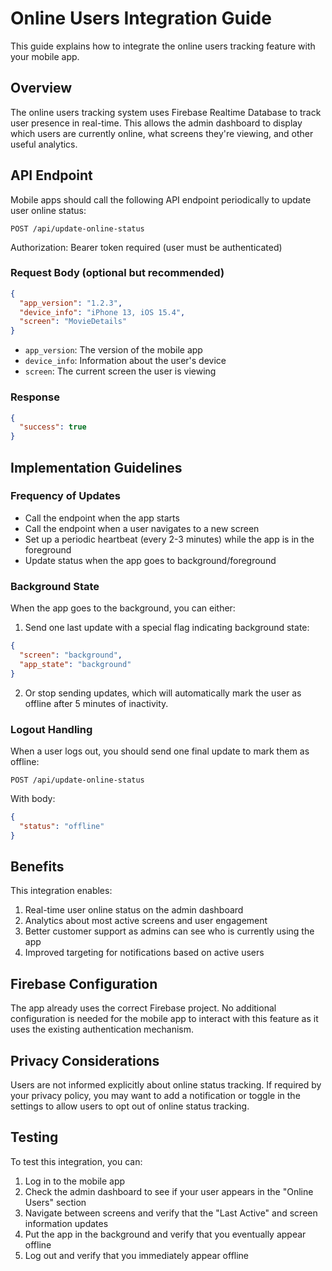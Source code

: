 # Online Users Integration Guide

This guide explains how to integrate the online users tracking feature with your mobile app.

## Overview

The online users tracking system uses Firebase Realtime Database to track user presence in real-time. This allows the admin dashboard to display which users are currently online, what screens they're viewing, and other useful analytics.

## API Endpoint

Mobile apps should call the following API endpoint periodically to update user online status:

```
POST /api/update-online-status
```

Authorization: Bearer token required (user must be authenticated)

### Request Body (optional but recommended)

```json
{
  "app_version": "1.2.3",
  "device_info": "iPhone 13, iOS 15.4",
  "screen": "MovieDetails"
}
```

- `app_version`: The version of the mobile app
- `device_info`: Information about the user's device
- `screen`: The current screen the user is viewing

### Response

```json
{
  "success": true
}
```

## Implementation Guidelines

### Frequency of Updates

- Call the endpoint when the app starts
- Call the endpoint when a user navigates to a new screen
- Set up a periodic heartbeat (every 2-3 minutes) while the app is in the foreground
- Update status when the app goes to background/foreground

### Background State

When the app goes to the background, you can either:

1. Send one last update with a special flag indicating background state:

```json
{
  "screen": "background",
  "app_state": "background"
}
```

2. Or stop sending updates, which will automatically mark the user as offline after 5 minutes of inactivity.

### Logout Handling

When a user logs out, you should send one final update to mark them as offline:

```
POST /api/update-online-status
```

With body:

```json
{
  "status": "offline"
}
```

## Benefits

This integration enables:

1. Real-time user online status on the admin dashboard
2. Analytics about most active screens and user engagement
3. Better customer support as admins can see who is currently using the app
4. Improved targeting for notifications based on active users

## Firebase Configuration

The app already uses the correct Firebase project. No additional configuration is needed for the mobile app to interact with this feature as it uses the existing authentication mechanism.

## Privacy Considerations

Users are not informed explicitly about online status tracking. If required by your privacy policy, you may want to add a notification or toggle in the settings to allow users to opt out of online status tracking.

## Testing

To test this integration, you can:

1. Log in to the mobile app
2. Check the admin dashboard to see if your user appears in the "Online Users" section
3. Navigate between screens and verify that the "Last Active" and screen information updates
4. Put the app in the background and verify that you eventually appear offline
5. Log out and verify that you immediately appear offline